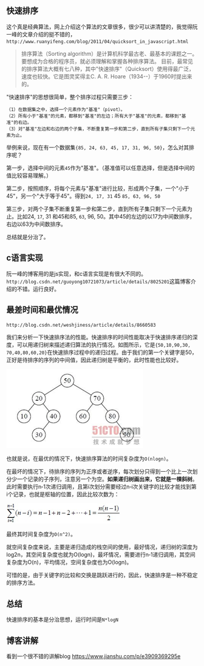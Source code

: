 ## 快速排序

这个真是经典算法，网上介绍这个算法的文章很多，很少可以讲清楚的，我觉得阮一峰的文章介绍的挺不错的，`http://www.ruanyifeng.com/blog/2011/04/quicksort_in_javascript.html`

> 排序算法（Sorting algorithm）是计算机科学最古老、最基本的课题之一。要想成为合格的程序员，就必须理解和掌握各种排序算法。
目前，最常见的排序算法大概有七八种，其中"快速排序"（Quicksort）使用得最广泛，速度也较快。它是图灵奖得主C. A. R. Hoare（1934--）于1960时提出来的。

"快速排序"的思想很简单，整个排序过程只需要三步：

```
（1）在数据集之中，选择一个元素作为"基准"（pivot）。
（2）所有小于"基准"的元素，都移到"基准"的左边；所有大于"基准"的元素，都移到"基准"的右边。
（3）对"基准"左边和右边的两个子集，不断重复第一步和第二步，直到所有子集只剩下一个元素为止。
```

举例来说，现在有一个数据集`{85, 24, 63, 45, 17, 31, 96, 50}`，怎么对其排序呢？

第一步，选择中间的元素`45`作为"基准"。（基准值可以任意选择，但是选择中间的值比较容易理解。）

第二步，按照顺序，将每个元素与"基准"进行比较，形成两个子集，一个"小于45"，另一个"大于等于45"。得到`24, 17, 31` 45 `85, 63, 96, 50`

第三步，对两个子集不断重复第一步和第二步，直到所有子集只剩下一个元素为止。比如24, `17`, 31 和45和85, `63`, 96, 50。其中45的左边的以17为中间数排序，右边以63为中间数排序。

总结就是分治了。

## c语言实现

阮一峰的博客用的是js实现，和c语言实现是有很大不同的。`http://blog.csdn.net/guoyong10721073/article/details/8025201`这篇博客介绍的不错。运行良好。

## 最差时间和最优情况

`http://blog.csdn.net/weshjiness/article/details/8660583`

我们来分析一下快速排序法的性能。快速排序的时间性能取决于快速排序递归的深度，可以用递归树来描述递归算法的执行情况。如图所示，它是`{50,10,90,30, 70,40,80,60,20}`在快速排序过程中的递归过程。由于我们的第一个关键字是50，正好是待排序的序列的中间值，因此递归树是平衡的，此时性能也比较好。

<img src="medias/222536597.jpg">

也就是说，在最优的情况下，快速排序算法的时间复杂度为`O(nlogn)`。

在最坏的情况下，待排序的序列为正序或者逆序，每次划分只得到一个比上一次划分少一个记录的子序列，注意另一个为空。**如果递归树画出来，它就是一棵斜树**。此时需要执行n‐1次递归调用，且第i次划分需要经过n‐i次关键字的比较才能找到第i个记录，也就是枢轴的位置，因此比较次数为：

<img src="medias/222653304.jpg">

最终其时间复杂度为`O(n^2)`。

就空间复杂度来说，主要是递归造成的栈空间的使用，最好情况，递归树的深度为log2n，其空间复杂度也就为O(logn)，最坏情况，需要进行n‐1递归调用，其空间复杂度为O(n)，平均情况，空间复杂度也为O(logn)。

可惜的是，由于关键字的比较和交换是跳跃进行的，因此，快速排序是一种不稳定的排序方法。

## 总结

快速排序的基本是分治思想，运行时间是`N*logN`

## 博客讲解

看到一个很不错的讲解blog
https://www.jianshu.com/p/e3909369295e
